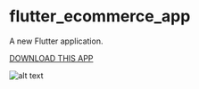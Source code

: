 # flutter_ecommerce_app

A new Flutter application.

[DOWNLOAD THIS APP](https://play.google.com/store/apps/details?id=com.shubham.flutter_whats_me)


![alt text](https://github.com/Shubham-Narkhede/flutter_ecommerce_app/blob/master/assets/output.png)

